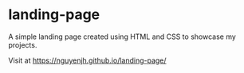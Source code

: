 # landing-page
A simple landing page created using HTML and CSS to showcase my projects.

Visit at https://nguyenjh.github.io/landing-page/
